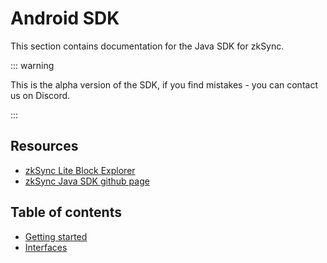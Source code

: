 # Android SDK

This section contains documentation for the Java SDK for zkSync.

::: warning

This is the alpha version of the SDK, if you find mistakes - you can contact us on Discord.

:::

## Resources

- [zkSync Lite Block Explorer](https://goerli.zkscan.io/)
- [zkSync Java SDK github page](https://github.com/zksync-sdk/zksync-java)

## Table of contents

- [Getting started](./tutorial)
- [Interfaces](./interfaces)

